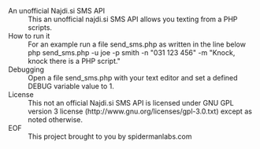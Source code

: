 <dl>
<dt>An unofficial Najdi.si SMS API</dt>
<dd>This an unofficial najdi.si SMS API allows you texting from a PHP scripts.</dd>

<dt>How to run it</dt>
<dd>For an example run a file send_sms.php as written in the line below
php send_sms.php -u joe -p smith -n "031 123 456" -m "Knock, knock there is a PHP script."
</dd>

<dt>Debugging</dt>
<dd>Open a file send_sms.php with your text editor and set a defined DEBUG variable value to 1.</dd>

<dt>License</dt>
<dd>This not an official Najdi.si SMS API is licensed under GNU GPL version 3 license (http://www.gnu.org/licenses/gpl-3.0.txt) except as noted otherwise.</dd>

<dt>EOF</dt>
<dd>This project brought to you by spidermanlabs.com</dd>
</dl>
